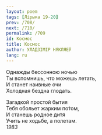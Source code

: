 ```yaml
---
layout: poem
tags: [Лірыка 19-20]
prev: /708/
next: /710/
permalink: /709
id: Космос
title: Космос
author: УЛАДЗІМІР НЯКЛЯЕЎ
lang: ru
---
```



Однажды бессонною ночью  
Ты вспомнишь, что можешь летать,  
И станет наивные очи  
Холодная бездна глодать.  

Загадкой простой бытия  
Тебя обольет жарким по́том,  
И станешь родное дитя  
Учить не ходьбе, а полетам.  
*1983*  
